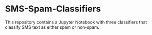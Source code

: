 # SMS-Spam-Classifiers
This repository contains a Jupyter Notebook with three classifiers that classify SMS text as either spam or non-spam.
